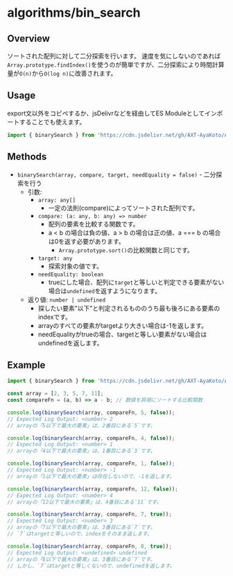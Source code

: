 # algorithms/bin_search


## Overview

ソートされた配列に対して二分探索を行います。
速度を気にしないのであれば`Array.prototype.findIndex()`を使うのが簡単ですが、二分探索により時間計算量が`O(n)`から`O(log n)`に改善されます。

## Usage

export文以外をコピペするか、jsDelivrなどを経由してES Moduleとしてインポートすることでも使えます。

```js
import { binarySearch } from 'https://cdn.jsdelivr.net/gh/AXT-AyaKoto/Algos.js/algorithms/bin_search/main.mjs';
```

## Methods

- `binarySearch(array, compare, target, needEquality = false)` - 二分探索を行う
    - 引数:
        - `array: any[]`
            - 一定の法則(compare)によってソートされた配列です。
        - `compare: (a: any, b: any) => number`
            - 配列の要素を比較する関数です。
            - a < b の場合は負の値、a > b の場合は正の値、a === b の場合は0を返す必要があります。
                - `Array.prototype.sort()`の比較関数と同じです。
        - `target: any`
            - 探索対象の値です。
        - `needEquality: boolean`
            - trueにした場合、配列に`target`と等しいと判定できる要素がない場合は`undefined`を返すようになります。
    - 返り値: `number | undefined`
        - 探したい要素"以下"と判定されるもののうち最も後ろにある要素のindexです。
        - arrayのすべての要素がtargetより大きい場合は-1を返します。
        - needEqualityがtrueの場合、targetと等しい要素がない場合はundefinedを返します。

## Example

```js
import { binarySearch } from 'https://cdn.jsdelivr.net/gh/AXT-AyaKoto/Algos.js/algorithms/bin_search/main.mjs';

const array = [2, 3, 5, 7, 11];
const compareFn = (a, b) => a - b; // 数値を昇順にソートする比較関数

console.log(binarySearch(array, compareFn, 5, false));
// Expected Log Output: <number> 2
// arrayの「5以下で最大の要素」は、2番目にある`5`です。

console.log(binarySearch(array, compareFn, 4, false));
// Expected Log Output: <number> 1
// arrayの「4以下で最大の要素」は、1番目にある`3`です。

console.log(binarySearch(array, compareFn, 1, false));
// Expected Log Output: <number> -1
// arrayの「1以下で最大の要素」は存在しないので、-1を返します。

console.log(binarySearch(array, compareFn, 12, false));
// Expected Log Output: <number> 4
// arrayの「12以下で最大の要素」は、4番目にある`11`です。

console.log(binarySearch(array, compareFn, 7, true));
// Expected Log Output: <number> 3
// arrayの「7以下で最大の要素」は、3番目にある`7`です。
// `7`はtargetと等しいので、indexをそのまま返します。

console.log(binarySearch(array, compareFn, 8, true));
// Expected Log Output: <undefined> undefined
// arrayの「8以下で最大の要素」は、3番目にある`7`です。
// しかし、`7`はtargetと等しくないので、undefinedを返します。
```
